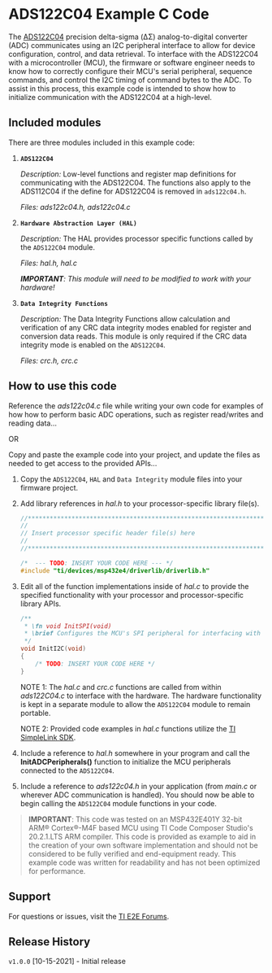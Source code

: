 ADS122C04 Example C Code
=====================

The [ADS122C04](http://www.ti.com/product/ADS122C04) precision delta-sigma (ΔΣ) analog-to-digital converter (ADC) communicates using an I2C peripheral interface to allow for device configuration, control, and data retrieval. To interface with the ADS122C04 with a microcontroller (MCU), the firmware or software engineer needs to know how to correctly configure their MCU's serial peripheral, sequence commands, and control the I2C timing of command bytes to the ADC. To assist in this process, this example code is intended to show how to initialize communication with the ADS122C04 at a high-level.

Included modules
----------------

There are three modules included in this example code:

1.  **`ADS122C04`**

	*Description:* Low-level functions and register map definitions for communicating with the ADS122C04. The functions also apply to the ADS112C04 if the define for ADS122C04 is removed in `ads122c04.h`.
	
	*Files: ads122c04.h, ads122c04.c*

2.  **`Hardware Abstraction Layer (HAL)`**

	*Description:* The HAL provides processor specific functions called by the `ADS122C04` module.
	
	*Files: hal.h, hal.c*
	
	***IMPORTANT**: This module will need to be modified to work with your hardware!* 

3.  **`Data Integrity Functions`** 

    *Description:* The Data Integrity Functions allow calculation and verification of any CRC data integrity modes enabled for register and conversion data reads. This module is only required if the CRC data integrity mode is enabled on the `ADS122C04`.
    
    *Files: crc.h, crc.c*


How to use this code
--------------------

Reference the *ads122c04.c* file while writing your own code for examples of how how to perform basic ADC operations, such as register read/writes and reading data...

OR 

Copy and paste the example code into your project, and update the files as needed to get access to the provided APIs...

 1. Copy the `ADS122C04`, `HAL` and `Data Integrity` module files into your firmware project. 

 2. Add library references in *hal.h* to your processor-specific library file(s).
	```c
	//****************************************************************************
	//
	// Insert processor specific header file(s) here
	//
	//****************************************************************************"
	
	/*  --- TODO: INSERT YOUR CODE HERE --- */
	#include "ti/devices/msp432e4/driverlib/driverlib.h"
	
	```

 3. Edit all of the function implementations inside of *hal.c* to provide the specified functionality with your processor and processor-specific library APIs. 
	```c
	/**
	 * \fn void InitSPI(void)
	 * \brief Configures the MCU's SPI peripheral for interfacing with the ADS122C04
	 */
	void InitI2C(void)
	{
	    /* TODO: INSERT YOUR CODE HERE */
	}
	```
	NOTE 1: The *hal.c* and *crc.c* functions are called from within *ads122C04.c* to interface with the hardware. The hardware functionality is kept in a separate module to allow the `ADS122C04` module to remain portable.
	
	NOTE 2: Provided code examples in *hal.c* functions utilize the [TI SimpleLink SDK](http://www.ti.com/wireless-connectivity/simplelink-solutions/overview/software.html).
	
 4. Include a reference to *hal.h* somewhere in your program and call the **InitADCPeripherals()** function to initialize the MCU peripherals connected to the `ADS122C04`.

 5. Include a reference to *ads122c04.h* in your application (from *main.c* or wherever ADC communication is handled). You should now be able to begin calling the `ADS122C04` module functions in your code.

> **IMPORTANT**: This code was tested on an MSP432E401Y 32-bit ARM® Cortex®-M4F based MCU using TI Code Composer Studio's 20.2.1.LTS ARM compiler. This code is provided as example to aid in the creation of your own software implementation and should not be considered to be fully verified and end-equipment ready. This example code was written for readability and has not been optimized for performance.

Support
-------

For questions or issues, visit the [TI E2E Forums](https://e2e.ti.com/).



Release History
---------------

`v1.0.0` [10-15-2021] - Initial release
